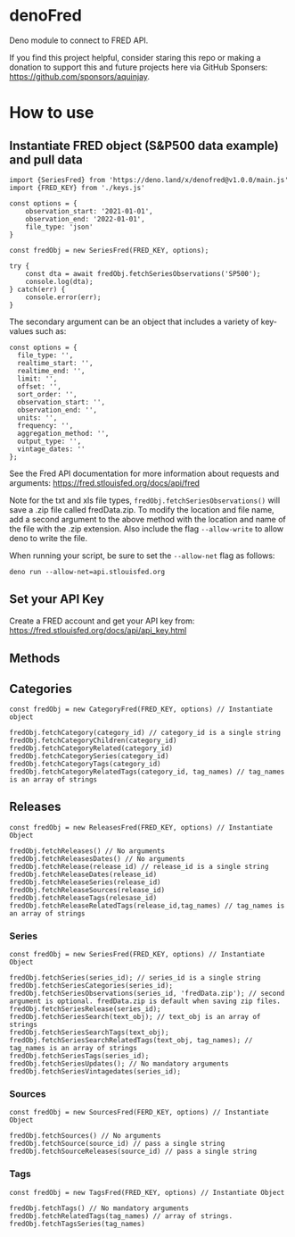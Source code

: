 # denoFred
Deno module to connect to FRED API.

If you find this project helpful, consider staring this repo or making a donation to support this and future projects here via GitHub Sponsers: https://github.com/sponsors/aquinjay. 

# How to use

## Instantiate FRED object (S&P500 data example) and pull data

```
import {SeriesFred} from 'https://deno.land/x/denofred@v1.0.0/main.js'
import {FRED_KEY} from './keys.js'

const options = {
    observation_start: '2021-01-01',
    observation_end: '2022-01-01',
    file_type: 'json'
}

const fredObj = new SeriesFred(FRED_KEY, options);

try {
    const dta = await fredObj.fetchSeriesObservations('SP500');
    console.log(dta);
} catch(err) {
    console.error(err);
}
```

The secondary argument can be an object that includes a variety of key-values such as:

```
const options = {
  file_type: '',
  realtime_start: '',
  realtime_end: '',
  limit: '',
  offset: '',
  sort_order: '',
  observation_start: '',
  observation_end: '',
  units: '',
  frequency: '',
  aggregation_method: '',
  output_type: '',
  vintage_dates: ''
};
```

See the Fred API documentation for more information about requests and arguments: https://fred.stlouisfed.org/docs/api/fred

Note for the txt and xls file types, ```fredObj.fetchSeriesObservations()``` will save a .zip file called fredData.zip. To modify the location and file name, add a second argument to the above method with the location and name of the file with the .zip extension. Also include the flag ```--allow-write``` to allow deno to write the file.

When running your script, be sure to set the ```--allow-net``` flag as follows:

```
deno run --allow-net=api.stlouisfed.org
```

## Set your API Key
Create a FRED account and get your API key from: https://fred.stlouisfed.org/docs/api/api_key.html

## Methods

## Categories

```
const fredObj = new CategoryFred(FRED_KEY, options) // Instantiate object

fredObj.fetchCategory(category_id) // category_id is a single string
fredObj.fetchCategoryChildren(category_id)
fredObj.fetchCategoryRelated(category_id)
fredObj.fetchCategorySeries(category_id)
fredObj.fetchCategoryTags(category_id)
fredObj.fetchCategoryRelatedTags(category_id, tag_names) // tag_names is an array of strings
```

## Releases

```
const fredObj = new ReleasesFred(FRED_KEY, options) // Instantiate Object

fredObj.fetchReleases() // No arguments
fredObj.fetchReleasesDates() // No arguments
fredObj.fetchRelease(release_id) // release_id is a single string
fredObj.fetchReleaseDates(release_id)
fredObj.fetchReleaseSeries(release_id)
fredObj.fetchReleaseSources(release_id)
fredObj.fetchReleaseTags(relesase_id)
fredObj.fetchReleaseRelatedTags(release_id,tag_names) // tag_names is an array of strings
```                                  

### Series

```
const fredObj = new SeriesFred(FRED_KEY, options) // Instantiate Object

fredObj.fetchSeries(series_id); // series_id is a single string
fredObj.fetchSeriesCategories(series_id);
fredObj.fetchSeriesObservations(series_id, 'fredData.zip'); // second argument is optional. fredData.zip is default when saving zip files.
fredObj.fetchSeriesRelease(series_id);
fredObj.fetchSeriesSearch(text_obj); // text_obj is an array of strings
fredObj.fetchSeriesSearchTags(text_obj);
fredObj.fetchSeriesSearchRelatedTags(text_obj, tag_names); // tag_names is an array of strings
fredObj.fetchSeriesTags(series_id);
fredObj.fetchSeriesUpdates(); // No mandatory arguments
fredObj.fetchSeriesVintagedates(series_id);
```

### Sources

```
const fredObj = new SourcesFred(FERD_KEY, options) // Instantiate Object

fredObj.fetchSources() // No arguments
fredObj.fetchSource(source_id) // pass a single string
fredObj.fetchSourceReleases(source_id) // pass a single string
```

### Tags

```
const fredObj = new TagsFred(FRED_KEY, options) // Instantiate Object

fredObj.fetchTags() // No mandatory arguments
fredObj.fetchRelatedTags(tag_names) // array of strings.
fredObj.fetchTagsSeries(tag_names)
```

